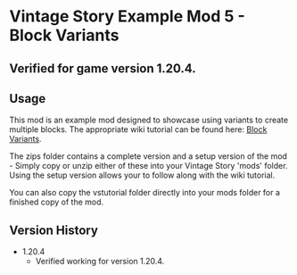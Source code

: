 # Vintage Story Example Mod 5 - Block Variants
## Verified for game version 1.20.4.

## Usage
This mod is an example mod designed to showcase using variants to create multiple blocks. The appropriate wiki tutorial can be found here: [Block Variants](https://wiki.vintagestory.at/Modding:Content_Tutorial_Block_Variants).

The zips folder contains a complete version and a setup version of the mod - Simply copy or unzip either of these into your Vintage Story 'mods' folder.
Using the setup version allows your to follow along with the wiki tutorial.

You can also copy the vstutorial folder directly into your mods folder for a finished copy of the mod.

## Version History
 - 1.20.4
   - Verified working for version 1.20.4.